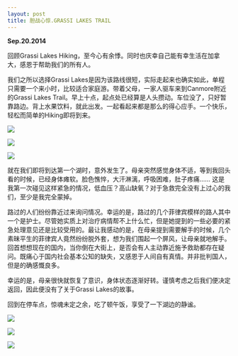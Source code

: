 ```yaml
---
layout: post
title: 胆战心惊.GRASSI LAKES TRAIL
---
```

**Sep.20.2014**

回顾Grassi Lakes Hiking，至今心有余悸。同时也庆幸自己能有幸生活在加拿大，感恩于帮助我们的所有人。

我们之所以选择Grassi Lakes是因为该路线很短，实际走起来也确实如此，单程只需要一个来小时，比较适合家庭游。带着父母，一家人驱车来到Canmore附近的Grassi Lakes Trail。早上十点，起点处已经算是人头攒动。车位没了，只好暂靠路边。背上水果饮料，就此出发。一起看起来都是那么的得心应手。一个快乐，轻松而简单的Hiking即将到来。

![](http://i.imgur.com/nKkQJL1.jpg)

![](http://i.imgur.com/MJUOcxA.jpg)

![](http://i.imgur.com/586jFA9.jpg)

就在我们即将到达第一个湖时，意外发生了。母亲突然感觉身体不适，等到我回头看的时候，已经身体瘫软。脸色憔悴，大汗淋漓，呼吸困难，肚子疼痛…… 这是我第一次碰见这样紧急的情况，低血压？高山缺氧？对于急救完全没有上过心的我们，至少是我完全蒙掉。

路过的人们纷纷靠近过来询问情况。幸运的是，路过的几个菲律宾模样的路人其中一个是护士。尽管她实质上对治疗病情帮不上什么忙，但是她提到的一些必要的紧急处理意见还是比较受用的。最让我感动的是，在母亲提到需要解手的时候，几个素昧平生的菲律宾人竟然纷纷脱外套，想为我们围起一个屏风，让母亲就地解手。回首想想现在的国内，当你倒在大街上，是否会有人主动靠近施予救助都存在疑问。既痛心于国内社会基本公知的缺失，又感恩于人间自有真情。并非批判国人，但是的确感慨良多。

幸运的是，母亲很快就恢复了意识，身体状态逐渐好转。谨慎考虑之后我们便决定返回，因此便没有了关于Grassi Lakes的故事。

回到在停车点，惊魂未定之余，吃了顿午饭，享受了一下湖边的静谧。

![](http://i.imgur.com/Ui9EUuF.jpg)

![](http://i.imgur.com/7gf0elA.jpg)

![](http://i.imgur.com/qpz7teP.jpg)


